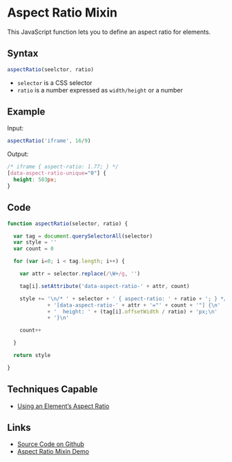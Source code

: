 # Aspect Ratio Mixin

This JavaScript function lets you to define an aspect ratio for elements.

## Syntax

```javascript
aspectRatio(seelctor, ratio)
```

- `selector` is a CSS selector
- `ratio` is a number expressed as `width/height` or a number

## Example

Input:

```javascript
aspectRatio('iframe', 16/9)
```

Output:

```css
/* iframe { aspect-ratio: 1.77; } */
[data-aspect-ratio-unique="0"] {
  height: 503px;
}
```

## Code

```javascript
function aspectRatio(selector, ratio) {

  var tag = document.querySelectorAll(selector)
  var style = ''
  var count = 0

  for (var i=0; i < tag.length; i++) {

    var attr = selector.replace(/\W+/g, '')

    tag[i].setAttribute('data-aspect-ratio-' + attr, count)

    style += '\n/* ' + selector + ' { aspect-ratio: ' + ratio + '; } */\n'
             + '[data-aspect-ratio-' + attr + '="' + count + '"] {\n'
             + '  height: ' + (tag[i].offsetWidth / ratio) + 'px;\n'
             + '}\n'

    count++

  }

  return style

}
```

## Techniques Capable

- [Using an Element’s Aspect Ratio](../techniques/element-aspect-ratio.html)

## Links

- [Source Code on Github](https://github.com/tomhodgins/reprocss/blob/master/mixins/aspect-ratio.js)
- [Aspect Ratio Mixin Demo](https://tomhodgins.github.io/reprocss/test/aspect-ratio-mixin.html)